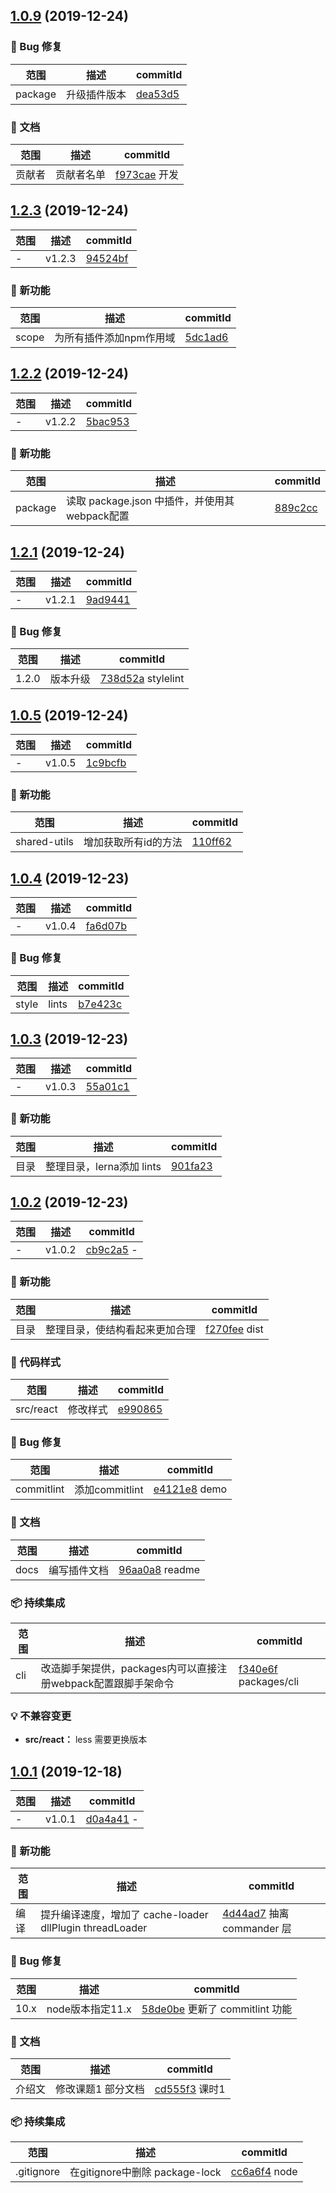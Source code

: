 ## [1.0.9](https://github.com/luoxue-victor/learn_webpack/compare/v1.2.3...v1.0.9) (2019-12-24)

### 🐛 Bug 修复
范围|描述|commitId
--|--|--
 package | 升级插件版本| [dea53d5](https://github.com/luoxue-victor/learn_webpack/commit/dea53d5)

### 📝 文档
范围|描述|commitId
--|--|--
 贡献者 | 贡献者名单| [f973cae](https://github.com/luoxue-victor/learn_webpack/commit/f973cae) 开发 | 开发文档| [c04320d](https://github.com/luoxue-victor/learn_webpack/commit/c04320d) readme | 贡献者名单| [19dd193](https://github.com/luoxue-victor/learn_webpack/commit/19dd193)
## [1.2.3](https://github.com/luoxue-victor/learn_webpack/compare/v1.2.2...v1.2.3) (2019-12-24)

范围|描述|commitId
--|--|--
 - | v1.2.3| [94524bf](https://github.com/luoxue-victor/learn_webpack/commit/94524bf)

### 🌟 新功能
范围|描述|commitId
--|--|--
 scope | 为所有插件添加npm作用域| [5dc1ad6](https://github.com/luoxue-victor/learn_webpack/commit/5dc1ad6)
## [1.2.2](https://github.com/luoxue-victor/learn_webpack/compare/v1.2.1...v1.2.2) (2019-12-24)

范围|描述|commitId
--|--|--
 - | v1.2.2| [5bac953](https://github.com/luoxue-victor/learn_webpack/commit/5bac953)

### 🌟 新功能
范围|描述|commitId
--|--|--
 package | 读取 package.json 中插件，并使用其webpack配置| [889c2cc](https://github.com/luoxue-victor/learn_webpack/commit/889c2cc)
## [1.2.1](https://github.com/luoxue-victor/learn_webpack/compare/v1.0.5...v1.2.1) (2019-12-24)

范围|描述|commitId
--|--|--
 - | v1.2.1| [9ad9441](https://github.com/luoxue-victor/learn_webpack/commit/9ad9441)

### 🐛 Bug 修复
范围|描述|commitId
--|--|--
 1.2.0 | 版本升级| [738d52a](https://github.com/luoxue-victor/learn_webpack/commit/738d52a) stylelint | 黄色的无效的格式化程序| [c4a96ed](https://github.com/luoxue-victor/learn_webpack/commit/c4a96ed)
## [1.0.5](https://github.com/luoxue-victor/learn_webpack/compare/v1.0.4...v1.0.5) (2019-12-24)

范围|描述|commitId
--|--|--
 - | v1.0.5| [1c9bcfb](https://github.com/luoxue-victor/learn_webpack/commit/1c9bcfb)

### 🌟 新功能
范围|描述|commitId
--|--|--
 shared-utils | 增加获取所有id的方法| [110ff62](https://github.com/luoxue-victor/learn_webpack/commit/110ff62)
## [1.0.4](https://github.com/luoxue-victor/learn_webpack/compare/v1.0.3...v1.0.4) (2019-12-23)

范围|描述|commitId
--|--|--
 - | v1.0.4| [fa6d07b](https://github.com/luoxue-victor/learn_webpack/commit/fa6d07b)

### 🐛 Bug 修复
范围|描述|commitId
--|--|--
 style | lints| [b7e423c](https://github.com/luoxue-victor/learn_webpack/commit/b7e423c)
## [1.0.3](https://github.com/luoxue-victor/learn_webpack/compare/v1.0.2...v1.0.3) (2019-12-23)

范围|描述|commitId
--|--|--
 - | v1.0.3| [55a01c1](https://github.com/luoxue-victor/learn_webpack/commit/55a01c1)

### 🌟 新功能
范围|描述|commitId
--|--|--
 目录 | 整理目录，lerna添加 lints| [901fa23](https://github.com/luoxue-victor/learn_webpack/commit/901fa23)
## [1.0.2](https://github.com/luoxue-victor/learn_webpack/compare/v1.0.1...v1.0.2) (2019-12-23)

范围|描述|commitId
--|--|--
 - | v1.0.2| [cb9c2a5](https://github.com/luoxue-victor/learn_webpack/commit/cb9c2a5) - | :speech_balloon: 添加注释| [2c2586d](https://github.com/luoxue-victor/learn_webpack/commit/2c2586d)

### 🌟 新功能
范围|描述|commitId
--|--|--
 目录 | 整理目录，使结构看起来更加合理| [f270fee](https://github.com/luoxue-victor/learn_webpack/commit/f270fee) dist | 删除dist| [9600d82](https://github.com/luoxue-victor/learn_webpack/commit/9600d82) packages | 新加cli跟utils包| [0828922](https://github.com/luoxue-victor/learn_webpack/commit/0828922) packages/webpack-box | 将webpack配置抽离出来| [6ed90aa](https://github.com/luoxue-victor/learn_webpack/commit/6ed90aa) react | 增加react并规范了目录| [0eee296](https://github.com/luoxue-victor/learn_webpack/commit/0eee296) test | 测试 eslint| [2a418b9](https://github.com/luoxue-victor/learn_webpack/commit/2a418b9) test2 | 测试 lint-staged| [054e0f9](https://github.com/luoxue-victor/learn_webpack/commit/054e0f9) - | 增加react配置| [76c0fe1](https://github.com/luoxue-victor/learn_webpack/commit/76c0fe1), closes [#8](https://github.com/luoxue-victor/learn_webpack/issues/8)

### 🎨 代码样式
范围|描述|commitId
--|--|--
 src/react | 修改样式| [e990865](https://github.com/luoxue-victor/learn_webpack/commit/e990865)

### 🐛 Bug 修复
范围|描述|commitId
--|--|--
 commitlint | 添加commitlint| [e4121e8](https://github.com/luoxue-victor/learn_webpack/commit/e4121e8) demo | 修改demo| [86da5a4](https://github.com/luoxue-victor/learn_webpack/commit/86da5a4) fix | lints| [4b3d56f](https://github.com/luoxue-victor/learn_webpack/commit/4b3d56f) gitignore | 增加dist| [d723459](https://github.com/luoxue-victor/learn_webpack/commit/d723459) husky | 添加 husky| [6ba2389](https://github.com/luoxue-victor/learn_webpack/commit/6ba2389) lint-staged | lint-staged| [7f4ac87](https://github.com/luoxue-victor/learn_webpack/commit/7f4ac87) lints | 修复lints| [6cf9c1e](https://github.com/luoxue-victor/learn_webpack/commit/6cf9c1e) lints | 修复lints| [9693f79](https://github.com/luoxue-victor/learn_webpack/commit/9693f79) lints | 修复lints bug| [c0696ff](https://github.com/luoxue-victor/learn_webpack/commit/c0696ff) merge | 合并代码，并为 .idea 添加 ignore| [0927b78](https://github.com/luoxue-victor/learn_webpack/commit/0927b78) merge | 合并master| [6886aef](https://github.com/luoxue-victor/learn_webpack/commit/6886aef) react | 重新提交react| [97be6d3](https://github.com/luoxue-victor/learn_webpack/commit/97be6d3) src + packages/react | 调整了文件位置| [02bcb12](https://github.com/luoxue-victor/learn_webpack/commit/02bcb12) src/react | 增加antd和样式修改| [1c9b1ab](https://github.com/luoxue-victor/learn_webpack/commit/1c9b1ab) webpack-box | 升级版本| [bb4f7ac](https://github.com/luoxue-victor/learn_webpack/commit/bb4f7ac)

### 📝 文档
范围|描述|commitId
--|--|--
 docs | 编写插件文档| [96aa0a8](https://github.com/luoxue-victor/learn_webpack/commit/96aa0a8) readme | 修改readme文档，微调| [b50bcf0](https://github.com/luoxue-victor/learn_webpack/commit/b50bcf0)

### 📦 持续集成
范围|描述|commitId
--|--|--
 cli | 改造脚手架提供，packages内可以直接注册webpack配置跟脚手架命令| [f340e6f](https://github.com/luoxue-victor/learn_webpack/commit/f340e6f) packages/cli | 修改了脚手架配置| [578b687](https://github.com/luoxue-victor/learn_webpack/commit/578b687)

### 💡 不兼容变更

* **src/react：** less 需要更换版本

## [1.0.1](https://github.com/luoxue-victor/learn_webpack/compare/18fbebf...v1.0.1) (2019-12-18)

范围|描述|commitId
--|--|--
 - | v1.0.1| [d0a4a41](https://github.com/luoxue-victor/learn_webpack/commit/d0a4a41) - | Create nodejs.yml| [7268a79](https://github.com/luoxue-victor/learn_webpack/commit/7268a79) - | Update README.md| [87ef92f](https://github.com/luoxue-victor/learn_webpack/commit/87ef92f) - | Update 课时-14.md| [6e4c579](https://github.com/luoxue-victor/learn_webpack/commit/6e4c579) - | Update README.md| [3ebdc06](https://github.com/luoxue-victor/learn_webpack/commit/3ebdc06) - | Delete .DS_Store| [b9d18cd](https://github.com/luoxue-victor/learn_webpack/commit/b9d18cd) - | dev,build 命令descreiption错误| [b47f016](https://github.com/luoxue-victor/learn_webpack/commit/b47f016) - | Initial commit| [18fbebf](https://github.com/luoxue-victor/learn_webpack/commit/18fbebf)

### 🌟 新功能
范围|描述|commitId
--|--|--
 编译 | 提升编译速度，增加了 cache-loader dllPlugin threadLoader| [4d44ad7](https://github.com/luoxue-victor/learn_webpack/commit/4d44ad7) 抽离 commander 层 | 修改脚手架二次调用的bug，增加了commander 层| [b1aa749](https://github.com/luoxue-victor/learn_webpack/commit/b1aa749) 多页面 | webpack配置多页面打包| [86a0418](https://github.com/luoxue-victor/learn_webpack/commit/86a0418) 课题2 | 完成基本构建，js、css打包进html，实现dev跟build环境| [71a6a19](https://github.com/luoxue-victor/learn_webpack/commit/71a6a19) 新增loader配置 | 增加ts、css、less、sass、postcss、babel配置| [53616f8](https://github.com/luoxue-victor/learn_webpack/commit/53616f8) 性能优化 | 性能优化1| [0909b33](https://github.com/luoxue-victor/learn_webpack/commit/0909b33) 修改了配置文件 | i feat a config| [382c60c](https://github.com/luoxue-victor/learn_webpack/commit/382c60c) alias | 配置别名 第13课时| [804f932](https://github.com/luoxue-victor/learn_webpack/commit/804f932) all | 初始化一个项目| [336cc13](https://github.com/luoxue-victor/learn_webpack/commit/336cc13) asdasdasdas | 你爱哈的| [ea12f9c](https://github.com/luoxue-victor/learn_webpack/commit/ea12f9c) assets | 加载资源 images、svg、media、fonts| [14920e8](https://github.com/luoxue-victor/learn_webpack/commit/14920e8) auto readme | 自动生成 readme 文件| [1e0a526](https://github.com/luoxue-victor/learn_webpack/commit/1e0a526) autoprefixer | css 自动添加前缀| [4e88451](https://github.com/luoxue-victor/learn_webpack/commit/4e88451) case-sensitive=paths | 严格区分大小写| [164b04d](https://github.com/luoxue-victor/learn_webpack/commit/164b04d) config | add config  option| [83c9f1e](https://github.com/luoxue-victor/learn_webpack/commit/83c9f1e) create readme | 创建readme| [571bfaa](https://github.com/luoxue-victor/learn_webpack/commit/571bfaa) daasd | asdasd| [0b6ee85](https://github.com/luoxue-victor/learn_webpack/commit/0b6ee85) dashboard and progressbar | 构建时添加仪表盘跟进度条| [08666da](https://github.com/luoxue-victor/learn_webpack/commit/08666da) docs | 整理文档| [32d578f](https://github.com/luoxue-victor/learn_webpack/commit/32d578f) docs | preload| [ee62311](https://github.com/luoxue-victor/learn_webpack/commit/ee62311) env | 添加环境变量插件| [e95e772](https://github.com/luoxue-victor/learn_webpack/commit/e95e772) eslint | 增加 eslint，并保存是自动修复| [6dd3812](https://github.com/luoxue-victor/learn_webpack/commit/6dd3812) feat | aaaaa| [73abf42](https://github.com/luoxue-victor/learn_webpack/commit/73abf42) feat | asdada| [64090c7](https://github.com/luoxue-victor/learn_webpack/commit/64090c7) global-style | 设置全局样式| [ddfca57](https://github.com/luoxue-victor/learn_webpack/commit/ddfca57) graphql | 增加graphql配置| [d6dec9a](https://github.com/luoxue-victor/learn_webpack/commit/d6dec9a) init | 项目初始化| [d7835fb](https://github.com/luoxue-victor/learn_webpack/commit/d7835fb) lerna | 添加lerna进行包管理| [97dddcb](https://github.com/luoxue-victor/learn_webpack/commit/97dddcb) lint-staged | 添加 lint-staged，并修改课题10文档| [a84dff0](https://github.com/luoxue-victor/learn_webpack/commit/a84dff0) logo | 添加logo| [32ff923](https://github.com/luoxue-victor/learn_webpack/commit/32ff923) mock | 增加mock数据功能| [f0fed9e](https://github.com/luoxue-victor/learn_webpack/commit/f0fed9e) options-chain | 增加可选链并完善文档| [b188007](https://github.com/luoxue-victor/learn_webpack/commit/b188007) plugin | 增加课题8 写一个webpack插件| [0d021ce](https://github.com/luoxue-victor/learn_webpack/commit/0d021ce) prefetch + preload | 增加prefetch跟preload| [80903d3](https://github.com/luoxue-victor/learn_webpack/commit/80903d3) sourcemap | 开启了sourcemap| [5022873](https://github.com/luoxue-victor/learn_webpack/commit/5022873) ssr | 增加ssr配置| [d4c4b7d](https://github.com/luoxue-victor/learn_webpack/commit/d4c4b7d) stylelint | 新增stylelint功能| [3d7143a](https://github.com/luoxue-victor/learn_webpack/commit/3d7143a) ts | 测试ts引用ts文件| [4a47ee1](https://github.com/luoxue-victor/learn_webpack/commit/4a47ee1) tslint | 12课时，tslint配置| [8b24f6a](https://github.com/luoxue-victor/learn_webpack/commit/8b24f6a) webpack | webpack配置| [9a1d29c](https://github.com/luoxue-victor/learn_webpack/commit/9a1d29c) webpack5 | 升级webpack5，脚手架实现可以在4/5之间自由切换| [2f4484c](https://github.com/luoxue-victor/learn_webpack/commit/2f4484c) - | 你好| [6e534da](https://github.com/luoxue-victor/learn_webpack/commit/6e534da) - | asasdasasd| [8f9515f](https://github.com/luoxue-victor/learn_webpack/commit/8f9515f) - | asd| [d278787](https://github.com/luoxue-victor/learn_webpack/commit/d278787)

### 🐛 Bug 修复
范围|描述|commitId
--|--|--
 10.x | node版本指定11.x| [58de0be](https://github.com/luoxue-victor/learn_webpack/commit/58de0be) 更新了 commitlint 功能 | commitlint 更新到 1.0.10 版本| [57155ce](https://github.com/luoxue-victor/learn_webpack/commit/57155ce) 间距 | 修改readme间距| [13f8e0a](https://github.com/luoxue-victor/learn_webpack/commit/13f8e0a) build | 修复了build是 publicPath 的问题| [ac2ab19](https://github.com/luoxue-victor/learn_webpack/commit/ac2ab19) build/base | 获取文件名使用path.basename| [5efdc7d](https://github.com/luoxue-victor/learn_webpack/commit/5efdc7d) changelog | fix some changelog| [3bc624a](https://github.com/luoxue-victor/learn_webpack/commit/3bc624a) commit config | 修改提交代码配置| [dd90ff9](https://github.com/luoxue-victor/learn_webpack/commit/dd90ff9) create readme | 生成文档 box.config 格式错误| [3401e28](https://github.com/luoxue-victor/learn_webpack/commit/3401e28) create readme | 修改生成 安装 bug| [63d8666](https://github.com/luoxue-victor/learn_webpack/commit/63d8666) create readme | 修改生成 install 文档标题错误| [4171dda](https://github.com/luoxue-victor/learn_webpack/commit/4171dda) createreadme | 文档生成bug修改| [2730902](https://github.com/luoxue-victor/learn_webpack/commit/2730902) delete | 删除无用代码| [0831fc9](https://github.com/luoxue-victor/learn_webpack/commit/0831fc9) delete lock | 删除 lock| [979064b](https://github.com/luoxue-victor/learn_webpack/commit/979064b) install and use 间距 | install and use 间距| [94ff06b](https://github.com/luoxue-victor/learn_webpack/commit/94ff06b) logo | 修改logo| [e858b74](https://github.com/luoxue-victor/learn_webpack/commit/e858b74) merge | 合并master| [065420b](https://github.com/luoxue-victor/learn_webpack/commit/065420b) nodejs.yml | 修改action执行命令| [0e89102](https://github.com/luoxue-victor/learn_webpack/commit/0e89102) package | asdasdasdad| [8a4cff1](https://github.com/luoxue-victor/learn_webpack/commit/8a4cff1) package.json | 修改 npm run cr 位置| [242f695](https://github.com/luoxue-victor/learn_webpack/commit/242f695) packagejson | 调整生成文档在 commit-msg 钩子内| [d21b695](https://github.com/luoxue-victor/learn_webpack/commit/d21b695) scripts cz | 修改脚本cz命令| [b4a8c51](https://github.com/luoxue-victor/learn_webpack/commit/b4a8c51)

### 📝 文档
范围|描述|commitId
--|--|--
 介绍文 | 修改课题1 部分文档| [cd555f3](https://github.com/luoxue-victor/learn_webpack/commit/cd555f3) 课时1 | 课时1 webpack 解析| [00be805](https://github.com/luoxue-victor/learn_webpack/commit/00be805) 课时6 | 修改课时6文档| [9e4cc38](https://github.com/luoxue-victor/learn_webpack/commit/9e4cc38) 课题2 | 修改课题2介绍段| [865af5d](https://github.com/luoxue-victor/learn_webpack/commit/865af5d) 增加折叠文档 | 增加折叠文档| [b443f26](https://github.com/luoxue-victor/learn_webpack/commit/b443f26) doc | 修改文档| [437ba89](https://github.com/luoxue-victor/learn_webpack/commit/437ba89) docs | 更新readme，修改了配置| [a2cc0ed](https://github.com/luoxue-victor/learn_webpack/commit/a2cc0ed) docs | 新建docs文档目录| [140b3b8](https://github.com/luoxue-victor/learn_webpack/commit/140b3b8) docs | 修改文档| [1d7c189](https://github.com/luoxue-victor/learn_webpack/commit/1d7c189) docs | 修改文档| [1982613](https://github.com/luoxue-victor/learn_webpack/commit/1982613) docs | 修改文档| [bdc9a97](https://github.com/luoxue-victor/learn_webpack/commit/bdc9a97) docs | 修改文档，并发版npm| [76e3e52](https://github.com/luoxue-victor/learn_webpack/commit/76e3e52) docs | 整理文档| [0caa2c2](https://github.com/luoxue-victor/learn_webpack/commit/0caa2c2) docs 20 | 标题修改| [9192f61](https://github.com/luoxue-victor/learn_webpack/commit/9192f61) docs inspect | 增加inspect命令行| [f8c0a3a](https://github.com/luoxue-victor/learn_webpack/commit/f8c0a3a) eslint 文档 | 修改eslint 文档，并添加cwd分层| [d23329b](https://github.com/luoxue-victor/learn_webpack/commit/d23329b) logo | 修改logo| [b167240](https://github.com/luoxue-victor/learn_webpack/commit/b167240) logo | logo 居中| [8e5c678](https://github.com/luoxue-victor/learn_webpack/commit/8e5c678) open | 默认关闭课题| [782f6c4](https://github.com/luoxue-victor/learn_webpack/commit/782f6c4) readme | 17->18| [6cc2e69](https://github.com/luoxue-victor/learn_webpack/commit/6cc2e69) readme | 保存文档| [99c82c1](https://github.com/luoxue-victor/learn_webpack/commit/99c82c1) readme | 代码折叠默认展开| [01e1ea8](https://github.com/luoxue-victor/learn_webpack/commit/01e1ea8) readme | 添加readme 钩子| [83d51b1](https://github.com/luoxue-victor/learn_webpack/commit/83d51b1) readme | 文档增加 upgrade| [c62ed0a](https://github.com/luoxue-victor/learn_webpack/commit/c62ed0a) readme | 新增ssr说明| [18e152a](https://github.com/luoxue-victor/learn_webpack/commit/18e152a) readme | 修改文档| [8cd7443](https://github.com/luoxue-victor/learn_webpack/commit/8cd7443) readme | 修改readme| [06b1b2f](https://github.com/luoxue-victor/learn_webpack/commit/06b1b2f) readme | 增加文档点击颜色对比| [0a7bf69](https://github.com/luoxue-victor/learn_webpack/commit/0a7bf69) readme | 招募志同道合者| [427507e](https://github.com/luoxue-victor/learn_webpack/commit/427507e) readme | 折叠扩展配置| [8bea7ea](https://github.com/luoxue-victor/learn_webpack/commit/8bea7ea) stylelint | 课时11的文档完善| [4a55f80](https://github.com/luoxue-victor/learn_webpack/commit/4a55f80) version | v1.0.5| [c2b5932](https://github.com/luoxue-victor/learn_webpack/commit/c2b5932) webpack5 | 更新 webpack5 文档| [c9b2f66](https://github.com/luoxue-victor/learn_webpack/commit/c9b2f66)

### 📦 持续集成
范围|描述|commitId
--|--|--
 .gitignore | 在gitignore中删除 package-lock| [cc6a6f4](https://github.com/luoxue-victor/learn_webpack/commit/cc6a6f4) node | 添加node 10 12| [c1c5169](https://github.com/luoxue-victor/learn_webpack/commit/c1c5169) update lock | 更新lock文件| [bde1e63](https://github.com/luoxue-victor/learn_webpack/commit/bde1e63)
